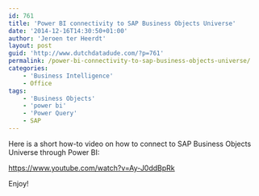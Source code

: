```yaml
---
id: 761
title: 'Power BI connectivity to SAP Business Objects Universe'
date: '2014-12-16T14:30:50+01:00'
author: 'Jeroen ter Heerdt'
layout: post
guid: 'http://www.dutchdatadude.com/?p=761'
permalink: /power-bi-connectivity-to-sap-business-objects-universe/
categories:
    - 'Business Intelligence'
    - Office
tags:
    - 'Business Objects'
    - 'power bi'
    - 'Power Query'
    - SAP
---
```


Here is a short how-to video on how to connect to SAP Business Objects Universe through Power BI:

https://www.youtube.com/watch?v=Ay-J0ddBpRk

Enjoy!
